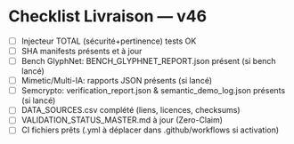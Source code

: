 # Checklist Livraison — v46
- [ ] Injecteur TOTAL (sécurité+pertinence) tests OK
- [ ] SHA manifests présents et à jour
- [ ] Bench GlyphNet: BENCH_GLYPHNET_REPORT.json présent (si bench lancé)
- [ ] Mimetic/Multi-IA: rapports JSON présents (si lancé)
- [ ] Semcrypto: verification_report.json & semantic_demo_log.json présents (si lancé)
- [ ] DATA_SOURCES.csv complété (liens, licences, checksums)
- [ ] VALIDATION_STATUS_MASTER.md à jour (Zero-Claim)
- [ ] CI fichiers prêts (.yml à déplacer dans .github/workflows si activation)
